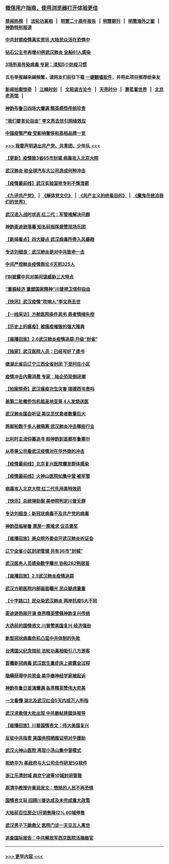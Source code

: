 ### [微信用户指南，使用浏览器打开体验更佳](https://github.com/gfw-breaker/banned-news1/blob/master/indexes/wechat-guide.md?t=0)
#### [禁闻热榜](热点新闻.md?t=0)  &nbsp;&nbsp;|&nbsp;&nbsp; [法轮功真相](https://github.com/gfw-breaker/truth/blob/master/README.md?t=0) &nbsp;&nbsp;|&nbsp;&nbsp; [明慧二十周年报告](https://github.com/gfw-breaker/mh-reports/blob/master/README.md?t=0) &nbsp;&nbsp;|&nbsp;&nbsp;[明慧期刊](https://github.com/gfw-breaker/mh-qikan) &nbsp;&nbsp;|&nbsp;&nbsp; [明慧海外之窗](https://github.com/gfw-breaker/mh-news/blob/master/README.md?t=0) &nbsp;&nbsp;|&nbsp;&nbsp; [神韵特别报道](https://github.com/gfw-breaker/mh-news/blob/master/shenyun.md?t=0)
#### [中共封锁疫情真实资讯 大陆民众活在恐惧中](../pages/nf4514/n11850699.md?t=02071722) 
#### [钻石公主号再增41例武汉肺炎 全船61人感染](../pages/nf4514/n11850401.md?t=02071722) 
#### [3场所易传染病毒 专家：须知5个防疫习惯](../pages/nf4514/n11849662.md?t=02071722) 
#### 五毛举报越来越频繁，请网友们前往下载 [一键翻墙软件](https://github.com/gfw-breaker/ssr-accounts)，并将此项目推荐给亲友
#### [新闻拍案惊奇](https://github.com/gfw-breaker/banned-news1/blob/master/pages/link4.md) &nbsp;&nbsp;|&nbsp;&nbsp; [江峰时刻](https://github.com/gfw-breaker/banned-news1/blob/master/pages/link4.md) &nbsp;&nbsp;|&nbsp;&nbsp; [文昭谈古论今](https://github.com/gfw-breaker/banned-news1/blob/master/pages/link4.md) &nbsp;&nbsp;|&nbsp;&nbsp; [天亮时分](https://github.com/gfw-breaker/banned-news1/blob/master/pages/link4.md) &nbsp;&nbsp;|&nbsp;&nbsp; [萧茗看世界](https://github.com/gfw-breaker/banned-news1/blob/master/pages/link4.md) &nbsp;&nbsp;|&nbsp;&nbsp; [北京老茶馆](https://github.com/gfw-breaker/banned-news1/blob/master/pages/link4.md) &nbsp;&nbsp;|&nbsp;&nbsp; 
#### [神韵布鲁日四场大爆满 精英感悟传统珍贵](../pages/nf4514/n11850709.md?t=02071722) 
#### [“我们要言论自由” 李文亮去世引网络效应](../pages/nf4514/n11850484.md?t=02071722) 
#### [中国疫情严峻 受影响奢侈和高档品牌一览](../pages/nf4514/n11850319.md?t=02071722) 
#### [>>> 我要声明退出共产党、共青团、少年队 <<<](https://github.com/begood0513/goodnews/blob/master/quit/letter.md) 
#### [【更新】疫情致3省65市封城 病毒攻入北京大院](../pages/nf4514/n11801312.md?t=02071722) 
#### [武汉肺炎 给全球汽车大公司造成何种冲击](../pages/nf4514/n11850056.md?t=02071722) 
#### [【疫情最前线】武汉实验室抢专利不慎泄密](../pages/nf4514/n11850310.md?t=02071722) 
#### [《九评共产党》](https://github.com/begood0513/9ping.md/blob/master/README.md) &nbsp;|&nbsp; [《解体党文化》](../../../../jtdwh.md/blob/master/README.md)  &nbsp;|&nbsp; [《共产主义的终极目的》](../../../../gczydzjmd.md/blob/master/README.md) &nbsp;|&nbsp; [《魔鬼在统治我们的世界》](../../../../mgztzwmdsj.md/blob/master/README.md) 
#### [武汉进入战时状态 红二代：军管难解决问题](../pages/nf4514/n11849976.md?t=02071722) 
#### [神韵麦迪逊落幕 知名前指挥盛赞现场乐团](../pages/nf4514/n11849316.md?t=02071722) 
#### [【新闻看点】四大疑点 武汉病毒所卷入风暴眼](../pages/nf4514/n11849608.md?t=02071722) 
#### [专访刘细良：武汉肺炎是对中共致命一击](../pages/nf4514/n11849934.md?t=02071722) 
#### [中共严控肺炎疫情舆论 6天抓325人](../pages/nf4514/n11849529.md?t=02071722) 
#### [FBI披露中共对美间谍威胁三大特点](../pages/nf4514/n11849700.md?t=02071722) 
#### [“重振经济 重塑国家精神”川普捍卫信仰自由](../pages/nf4514/n11849641.md?t=02071722) 
#### [【快讯】武汉疫情“吹哨人”李文亮去世](../pages/nf4514/n11849459.md?t=02071722) 
#### [【一线采访】方舱医院条件恶劣 患者情绪失控](../pages/nf4514/n11848910.md?t=02071722) 
#### [【历史上的瘟疫】被瘟疫摧毁的强大雅典](../pages/nf4514/n11849036.md?t=02071722) 
#### [【直播回放】2.6武汉肺炎疫情追踪:升级“封省”](../pages/nf4514/n11848948.md?t=02071722) 
#### [【独家】武汉医院人员：已经写好了遗书](../pages/nf4514/n11848942.md?t=02071722) 
#### [继湖北省后辽宁江西全省封闭 下至村庄小区](../pages/nf4514/n11848814.md?t=02071722) 
#### [疫情冲击内需消费 专家：陆企恐现倒闭潮](../pages/nf4514/n11849265.md?t=02071722) 
#### [【拍案惊奇】武汉瘟疫次生灾害 瑞德西韦贵吗](../pages/nf4514/n11847587.md?t=02071722) 
#### [美第二批撤侨包机抵圣地亚哥 4人发烧送医](../pages/nf4514/n11847923.md?t=02071722) 
#### [武汉肺炎国会听证 美议员忧患者数量巨大](../pages/nf4514/n11844851.md?t=02071722) 
#### [两邮轮数千多人被隔离 武汉肺炎冲击哪些行业](../pages/nf4514/n11847456.md?t=02071722) 
#### [比利时主流仰慕追寻 盼神韵到首都布鲁塞尔](../pages/nf4514/n11847614.md?t=02071722) 
#### [从苹果公司看武汉疫情对在华外商的冲击](../pages/nf4514/n11847586.md?t=02071722) 
#### [【疫情最前线】北京复兴医院爆发群体感染](../pages/nf4514/n11847626.md?t=02071722) 
#### [【疫情最前线】火神山医院如集中营 被军管](../pages/nf4514/n11847524.md?t=02071722) 
#### [病毒攻入北京大院 红二代先用美特效药](../pages/nf4514/n11847427.md?t=02071722) 
#### [【快讯】总统弹劾案 美参院判定川普无罪](../pages/nf4514/n11847316.md?t=02071722) 
#### [专访刘细良：新冠状病毒不及共产党的病毒](../pages/nf4514/n11847164.md?t=02071722) 
#### [神韵莅临秘鲁 票房一票难求 议员褒奖](../pages/nf4514/n11847036.md?t=02071722) 
#### [【直播回放】美众院外委会开武汉肺炎听证会](../pages/nf4514/n11846727.md?t=02071722) 
#### [辽宁全省小区封闭管理 另有36市“封城”](../pages/nf4514/n11846879.md?t=02071722) 
#### [武汉医务人员感染数字曝光 协和262例居首](../pages/nf4514/n11846742.md?t=02071722) 
#### [【直播回放】2.5武汉肺炎疫情追踪](../pages/nf4514/n11846437.md?t=02071722) 
#### [武汉方舱医院内部画面曝光 民众疑虑重重](../pages/nf4514/n11846442.md?t=02071722) 
#### [【十字路口】民众染武汉肺炎 两岸抗疫5大不同](../pages/nf4514/n11845264.md?t=02071722) 
#### [麦迪逊热闹开演 商界精英赞佩神韵复兴传统](../pages/nf4514/n11846113.md?t=02071722) 
#### [大选前的国情咨文 川普赞美国复兴 经济强劲](../pages/nf4514/n11845526.md?t=02071722) 
#### [新型冠状病毒危机凸显中共体制的失败](../pages/nf4514/n11844970.md?t=02071722) 
#### [台湾国父纪念馆前 法轮功真相吸引八方游客](../pages/nf4514/n11843885.md?t=02071722) 
#### [首曝新冠病毒 武汉医生重症床上披露全过程](../pages/nf4514/n11845150.md?t=02071722) 
#### [隐瞒获得中共资金 美华裔神经学家被起诉](../pages/nf4514/n11844879.md?t=02071722) 
#### [神韵布鲁日首演爆满 各界精英赞伟大完美](../pages/nf4514/n11845302.md?t=02071722) 
#### [一文看懂 湖北及武汉红会5天内成万人所指](../pages/nf4514/n11844315.md?t=02071722) 
#### [武汉求救信大批出现 中共删帖禁媒体报导](../pages/nf4514/n11845064.md?t=02071722) 
#### [【直播回放】川普国情咨文：伟大美国复兴](../pages/nf4514/n11842079.md?t=02071722) 
#### [反驳中共指责 美国务院晒图证明对华援助](../pages/nf4514/n11844859.md?t=02071722) 
#### [武汉火神山医院 再现小汤山集中营模式](../pages/nf4514/n11844763.md?t=02071722) 
#### [拒绝华为 美政府与大公司合作研发5G软件](../pages/nf4514/n11844625.md?t=02071722) 
#### [浙江乐清封城 南京宁波等10城封闭管理](../pages/nf4514/n11844464.md?t=02071722) 
#### [原清华教授许章润发文：愤怒的人民不再恐惧](../pages/nf4514/n11844347.md?t=02071722) 
#### [国情咨文前 回顾川普达成及未完成重大政策](../pages/nf4514/n11844581.md?t=02071722) 
#### [大陆前百位房企1月销售降12% 60城停售](../pages/nf4514/n11844398.md?t=02071722) 
#### [武汉男子下跪救父 医院门诊一天见五人离世](../pages/nf4514/n11844073.md?t=02071722) 
#### [追查国际报告：中共解放军西京医院活摘器官](../pages/nf4514/n11838359.md?t=02071722) 

----
#### [ >>> 更早内容 <<< ](../indexes/nf4514-earlier.md)
